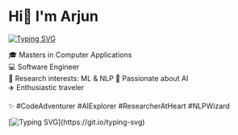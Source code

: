

# Hi👋 I'm Arjun
[![Typing SVG](https://readme-typing-svg.demolab.com?font=Fira+Code&pause=1000&width=435&lines=Data+Science+%7C+Machine+Learning%7C+NLP)](https://git.io/typing-svg)


🎓 Masters in Computer Applications<br>
💻 Software Engineer<br>
🧠 Research interests: ML & NLP
🤖 Passionate about AI<br>
✈️ Enthusiastic traveler<br>

✨ #CodeAdventurer #AIExplorer #ResearcherAtHeart #NLPWizard

[![Typing SVG](https://readme-typing-svg.demolab.com?font=Fira+Code&pause=1000&width=435&lines=I+can+code+in..+...+...)](https://git.io/typing-svg)

